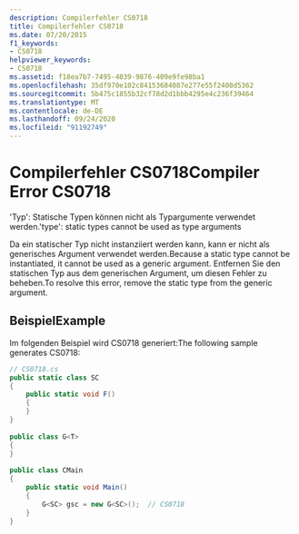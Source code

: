 ```yaml
---
description: Compilerfehler CS0718
title: Compilerfehler CS0718
ms.date: 07/20/2015
f1_keywords:
- CS0718
helpviewer_keywords:
- CS0718
ms.assetid: f18ea7b7-7495-4039-9876-409e9fe98ba1
ms.openlocfilehash: 35df970e102c84153684087e277e55f2408d5362
ms.sourcegitcommit: 5b475c1855b32cf78d2d1bbb4295e4c236f39464
ms.translationtype: MT
ms.contentlocale: de-DE
ms.lasthandoff: 09/24/2020
ms.locfileid: "91192749"
---
```

# <a name="compiler-error-cs0718"></a><span data-ttu-id="3836a-103">Compilerfehler CS0718</span><span class="sxs-lookup"><span data-stu-id="3836a-103">Compiler Error CS0718</span></span>

<span data-ttu-id="3836a-104">'Typ': Statische Typen können nicht als Typargumente verwendet werden.</span><span class="sxs-lookup"><span data-stu-id="3836a-104">'type': static types cannot be used as type arguments</span></span>  
  
 <span data-ttu-id="3836a-105">Da ein statischer Typ nicht instanziiert werden kann, kann er nicht als generisches Argument verwendet werden.</span><span class="sxs-lookup"><span data-stu-id="3836a-105">Because a static type cannot be instantiated, it cannot be used as a generic argument.</span></span> <span data-ttu-id="3836a-106">Entfernen Sie den statischen Typ aus dem generischen Argument, um diesen Fehler zu beheben.</span><span class="sxs-lookup"><span data-stu-id="3836a-106">To resolve this error, remove the static type from the generic argument.</span></span>  
  
## <a name="example"></a><span data-ttu-id="3836a-107">Beispiel</span><span class="sxs-lookup"><span data-stu-id="3836a-107">Example</span></span>  

 <span data-ttu-id="3836a-108">Im folgenden Beispiel wird CS0718 generiert:</span><span class="sxs-lookup"><span data-stu-id="3836a-108">The following sample generates CS0718:</span></span>  
  
```csharp  
// CS0718.cs  
public static class SC  
{  
    public static void F()  
    {  
    }  
}  
  
public class G<T>  
{  
}  
  
public class CMain  
{  
    public static void Main()  
    {  
        G<SC> gsc = new G<SC>();  // CS0718  
    }  
}  
```
